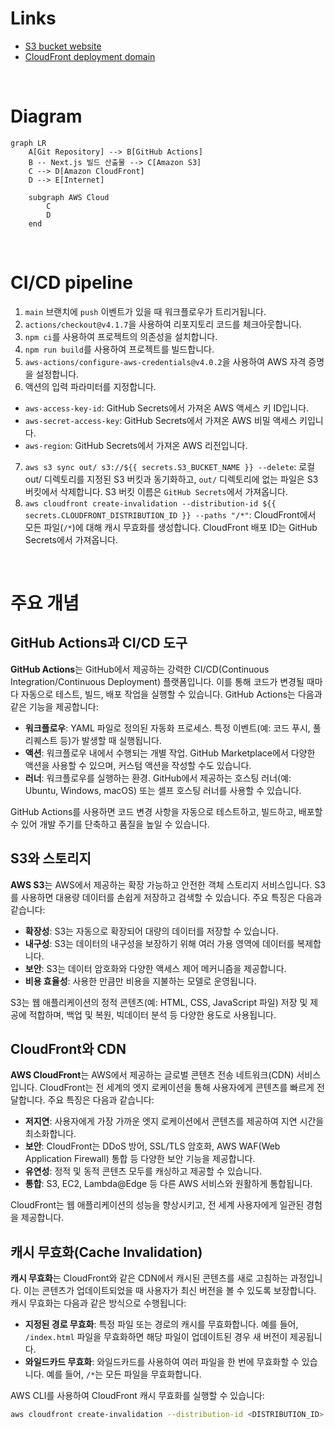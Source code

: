 # Links
- [S3 bucket website](http://hanghae-plus-front-2nd-bucket.s3-website-us-east-1.amazonaws.com)
- [CloudFront deployment domain](https://d2v41ic8c60t22.cloudfront.net)

<br />

# Diagram


```mermaid
graph LR
    A[Git Repository] --> B[GitHub Actions]
    B -- Next.js 빌드 산출물 --> C[Amazon S3]
    C --> D[Amazon CloudFront]
    D --> E[Internet]
    
    subgraph AWS Cloud
        C
        D
    end
```

<br />

# CI/CD pipeline
1. ```main``` 브랜치에 ```push``` 이벤트가 있을 때 워크플로우가 트리거됩니다.
2.  ```actions/checkout@v4.1.7```을 사용하여 리포지토리 코드를 체크아웃합니다.
3.  ```npm ci```를 사용하여 프로젝트의 의존성을 설치합니다.
4.  ```npm run build```를 사용하여 프로젝트를 빌드합니다.
5.  ```aws-actions/configure-aws-credentials@v4.0.2```을 사용하여 AWS 자격 증명을 설정합니다.
6. 액션의 입력 파라미터를 지정합니다.
  - ```aws-access-key-id```: GitHub Secrets에서 가져온 AWS 액세스 키 ID입니다.
  - ```aws-secret-access-key```: GitHub Secrets에서 가져온 AWS 비밀 액세스 키입니다.
  - ```aws-region```: GitHub Secrets에서 가져온 AWS 리전입니다.
7. ```aws s3 sync out/ s3://${{ secrets.S3_BUCKET_NAME }} --delete```: 로컬 out/ 디렉토리를 지정된 S3 버킷과 동기화하고, ```out/``` 디렉토리에 없는 파일은 S3 버킷에서 삭제합니다. S3 버킷 이름은 ```GitHub Secrets```에서 가져옵니다.
8. ```aws cloudfront create-invalidation --distribution-id ${{ secrets.CLOUDFRONT_DISTRIBUTION_ID }} --paths "/*"```: CloudFront에서 모든 파일(```/*```)에 대해 캐시 무효화를 생성합니다. CloudFront 배포 ID는 GitHub Secrets에서 가져옵니다.

<br />

# 주요 개념


## GitHub Actions과 CI/CD 도구

**GitHub Actions**는 GitHub에서 제공하는 강력한 CI/CD(Continuous Integration/Continuous Deployment) 플랫폼입니다. 이를 통해 코드가 변경될 때마다 자동으로 테스트, 빌드, 배포 작업을 실행할 수 있습니다. GitHub Actions는 다음과 같은 기능을 제공합니다:

- **워크플로우**: YAML 파일로 정의된 자동화 프로세스. 특정 이벤트(예: 코드 푸시, 풀 리퀘스트 등)가 발생할 때 실행됩니다.
- **액션**: 워크플로우 내에서 수행되는 개별 작업. GitHub Marketplace에서 다양한 액션을 사용할 수 있으며, 커스텀 액션을 작성할 수도 있습니다.
- **러너**: 워크플로우를 실행하는 환경. GitHub에서 제공하는 호스팅 러너(예: Ubuntu, Windows, macOS) 또는 셀프 호스팅 러너를 사용할 수 있습니다.

GitHub Actions를 사용하면 코드 변경 사항을 자동으로 테스트하고, 빌드하고, 배포할 수 있어 개발 주기를 단축하고 품질을 높일 수 있습니다.

## S3와 스토리지

**AWS S3**는 AWS에서 제공하는 확장 가능하고 안전한 객체 스토리지 서비스입니다. S3를 사용하면 대용량 데이터를 손쉽게 저장하고 검색할 수 있습니다. 주요 특징은 다음과 같습니다:

- **확장성**: S3는 자동으로 확장되어 대량의 데이터를 저장할 수 있습니다.
- **내구성**: S3는 데이터의 내구성을 보장하기 위해 여러 가용 영역에 데이터를 복제합니다.
- **보안**: S3는 데이터 암호화와 다양한 액세스 제어 메커니즘을 제공합니다.
- **비용 효율성**: 사용한 만큼만 비용을 지불하는 모델로 운영됩니다.

S3는 웹 애플리케이션의 정적 콘텐츠(예: HTML, CSS, JavaScript 파일) 저장 및 제공에 적합하며, 백업 및 복원, 빅데이터 분석 등 다양한 용도로 사용됩니다.

## CloudFront와 CDN

**AWS CloudFront**는 AWS에서 제공하는 글로벌 콘텐츠 전송 네트워크(CDN) 서비스입니다. CloudFront는 전 세계의 엣지 로케이션을 통해 사용자에게 콘텐츠를 빠르게 전달합니다. 주요 특징은 다음과 같습니다:

- **저지연**: 사용자에게 가장 가까운 엣지 로케이션에서 콘텐츠를 제공하여 지연 시간을 최소화합니다.
- **보안**: CloudFront는 DDoS 방어, SSL/TLS 암호화, AWS WAF(Web Application Firewall) 통합 등 다양한 보안 기능을 제공합니다.
- **유연성**: 정적 및 동적 콘텐츠 모두를 캐싱하고 제공할 수 있습니다.
- **통합**: S3, EC2, Lambda@Edge 등 다른 AWS 서비스와 원활하게 통합됩니다.

CloudFront는 웹 애플리케이션의 성능을 향상시키고, 전 세계 사용자에게 일관된 경험을 제공합니다.

## 캐시 무효화(Cache Invalidation)

**캐시 무효화**는 CloudFront와 같은 CDN에서 캐시된 콘텐츠를 새로 고침하는 과정입니다. 이는 콘텐츠가 업데이트되었을 때 사용자가 최신 버전을 볼 수 있도록 보장합니다. 캐시 무효화는 다음과 같은 방식으로 수행됩니다:

- **지정된 경로 무효화**: 특정 파일 또는 경로의 캐시를 무효화합니다. 예를 들어, `/index.html` 파일을 무효화하면 해당 파일이 업데이트된 경우 새 버전이 제공됩니다.
- **와일드카드 무효화**: 와일드카드를 사용하여 여러 파일을 한 번에 무효화할 수 있습니다. 예를 들어, `/*`는 모든 파일을 무효화합니다.

AWS CLI를 사용하여 CloudFront 캐시 무효화를 실행할 수 있습니다:
```sh
aws cloudfront create-invalidation --distribution-id <DISTRIBUTION_ID> --paths "/*"
